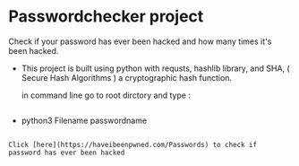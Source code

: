# Passwordchecker project
 Check if your password has ever been hacked and how many times it's been hacked.
 * This project is built using python with requsts, hashlib library,
  and SHA, ( Secure Hash Algorithms ) a cryptographic hash function.
  
   in command line go to root dirctory and type :
   ```bash
  * python3 Filename passwordname
  ```

Click [here](https://haveibeenpwned.com/Passwords) to check if password has ever been hacked
